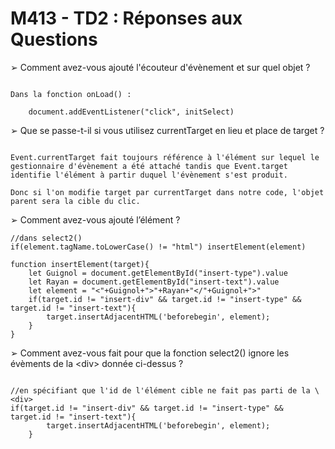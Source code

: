 # M413 - TD2 : Réponses aux Questions

➢ Comment avez-vous ajouté l'écouteur d'évènement et sur quel objet ? 

```

Dans la fonction onLoad() :

    document.addEventListener("click", initSelect)

```


➢ Que se passe-t-il si vous utilisez currentTarget en lieu et place de target ? 

```

Event.currentTarget fait toujours référence à l'élément sur lequel le gestionnaire d'évènement a été attaché tandis que Event.target identifie l'élément à partir duquel l'évènement s'est produit.

Donc si l'on modifie target par currentTarget dans notre code, l'objet parent sera la cible du clic.

```

➢ Comment avez-vous ajouté l’élément ?

```
//dans select2()
if(element.tagName.toLowerCase() != "html")	insertElement(element)

```
```
function insertElement(target){
	let Guignol = document.getElementById("insert-type").value
	let Rayan = document.getElementById("insert-text").value
	let element = "<"+Guignol+">"+Rayan+"</"+Guignol+">"
	if(target.id != "insert-div" && target.id != "insert-type" && target.id != "insert-text"){
		target.insertAdjacentHTML('beforebegin', element);
    }	
}

```


➢ Comment avez-vous fait pour que la fonction select2() ignore les évèments de la \<div> donnée ci-dessus ?

```

//en spécifiant que l'id de l'élément cible ne fait pas parti de la \<div>
if(target.id != "insert-div" && target.id != "insert-type" && target.id != "insert-text"){
		target.insertAdjacentHTML('beforebegin', element);
    }

```